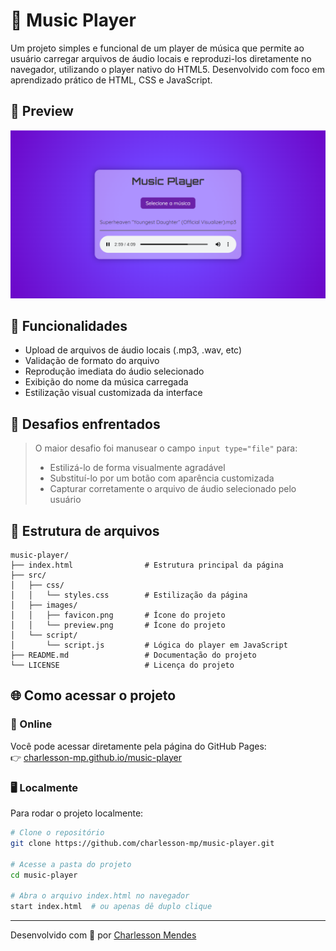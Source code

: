 # 🎵 Music Player

Um projeto simples e funcional de um player de música que permite ao usuário carregar arquivos de áudio locais e reproduzi-los diretamente no navegador, utilizando o player nativo do HTML5. Desenvolvido com foco em aprendizado prático de HTML, CSS e JavaScript.

## 📸 Preview

![Preview do Projeto](./src/images/preview.png)

## 🚀 Funcionalidades

- Upload de arquivos de áudio locais (.mp3, .wav, etc)
- Validação de formato do arquivo
- Reprodução imediata do áudio selecionado
- Exibição do nome da música carregada
- Estilização visual customizada da interface

## 🧠 Desafios enfrentados

> O maior desafio foi manusear o campo `input type="file"` para:
> - Estilizá-lo de forma visualmente agradável
> - Substituí-lo por um botão com aparência customizada
> - Capturar corretamente o arquivo de áudio selecionado pelo usuário

## 📁 Estrutura de arquivos

```
music-player/
├── index.html                # Estrutura principal da página
├── src/
│   ├── css/
│   │   └── styles.css        # Estilização da página
│   ├── images/
│   │   ├── favicon.png       # Ícone do projeto
│   │   └── preview.png       # Ícone do projeto
│   └── script/
│       └── script.js         # Lógica do player em JavaScript
├── README.md                 # Documentação do projeto
└── LICENSE                   # Licença do projeto
```

## 🌐 Como acessar o projeto

### 🔗 Online
Você pode acessar diretamente pela página do GitHub Pages:  
👉 [charlesson-mp.github.io/music-player](https://charlesson-mp.github.io/music-player)

### 🖥️ Localmente
Para rodar o projeto localmente:

```bash
# Clone o repositório
git clone https://github.com/charlesson-mp/music-player.git

# Acesse a pasta do projeto
cd music-player

# Abra o arquivo index.html no navegador
start index.html  # ou apenas dê duplo clique
```

---

Desenvolvido com 💜 por [Charlesson Mendes](https://github.com/charlesson-mp)
